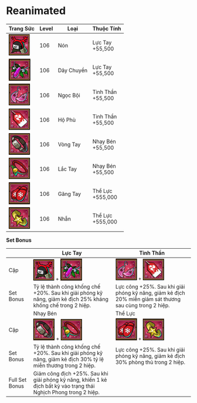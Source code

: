# Reanimated

| Trang Sức                                     | Level | Loại       | Thuộc Tính                  |
| --------------------------------------------- | ----- | ---------- | --------------------------- |
| ![](<../../.gitbook/assets/image (1142).png>) | 106   | Nón        | <p>Lực Tay<br>+55,500</p>   |
| ![](<../../.gitbook/assets/image (1098).png>) | 106   | Dây Chuyền | <p>Lực Tay<br>+55,500</p>   |
| ![](<../../.gitbook/assets/image (1130).png>) | 106   | Ngọc Bội   | <p>Tinh Thần<br>+55,500</p> |
| ![](<../../.gitbook/assets/image (1083).png>) | 106   | Hộ Phù     | <p>Tinh Thần<br>+55,500</p> |
| ![](<../../.gitbook/assets/image (1118).png>) | 106   | Vòng Tay   | <p>Nhạy Bén<br>+55,500</p>  |
| ![](<../../.gitbook/assets/image (1122).png>) | 106   | Lắc Tay    | <p>Nhạy Bén<br>+55,500</p>  |
| ![](<../../.gitbook/assets/image (1099).png>) | 106   | Găng Tay   | <p>Thể Lực<br>+555,000</p>  |
| ![](<../../.gitbook/assets/image (1111).png>) | 106   | Nhẫn       | <p>Thể Lực<br>+555,000</p>  |

&#x20;

**Set Bonus**

|                | Lực Tay                                                                                                           | Tinh Thần                                                                                               |
| -------------- | ----------------------------------------------------------------------------------------------------------------- | ------------------------------------------------------------------------------------------------------- |
| Cặp            | ![](<../../.gitbook/assets/image (1142).png>) + ![](<../../.gitbook/assets/image (1098).png>)                     | ![](<../../.gitbook/assets/image (1130).png>) + ![](<../../.gitbook/assets/image (1083).png>)           |
| Set Bonus      | Tỷ lệ thành công khống chế +20%. Sau khi giải phóng kỹ năng, giảm kẻ địch 25% kháng khống chế trong 2 hiệp.       | Lực công +25%. Sau khi giải phóng kỹ năng, giảm kẻ địch 20% miễn giảm sát thương sau cùng trong 2 hiệp. |
|                | Nhạy Bén                                                                                                          | Thể Lực                                                                                                 |
| Cặp            | ![](<../../.gitbook/assets/image (1118).png>) + ![](<../../.gitbook/assets/image (1122).png>)                     | ![](<../../.gitbook/assets/image (1099).png>) + ![](<../../.gitbook/assets/image (1111).png>)           |
| Set Bonus      | Tỷ lệ thành công khống chế +20%. Sau khi giải phóng kỹ năng, giảm kẻ địch 30% tỷ lệ miễn thương trong 2 hiệp.     | Lực công +25%. Sau khi giải phóng kỹ năng, giảm kẻ địch 30% phòng thủ trong 2 hiệp.                     |
| Full Set Bonus | Giảm công địch +25%. Sau khi giải phóng kỹ năng, khiến 1 kẻ địch bất kỳ vào trạng thái Nghịch Phong trong 2 hiệp. |                                                                                                         |
